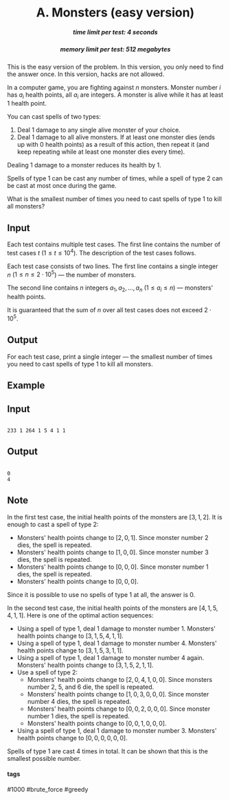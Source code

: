 <h1 style='text-align: center;'> A. Monsters (easy version)</h1>

<h5 style='text-align: center;'>time limit per test: 4 seconds</h5>
<h5 style='text-align: center;'>memory limit per test: 512 megabytes</h5>

This is the easy version of the problem. In this version, you only need to find the answer once. In this version, hacks are not allowed.

In a computer game, you are fighting against $n$ monsters. Monster number $i$ has $a_i$ health points, all $a_i$ are integers. A monster is alive while it has at least $1$ health point.

You can cast spells of two types:

1. Deal $1$ damage to any single alive monster of your choice.
2. Deal $1$ damage to all alive monsters. If at least one monster dies (ends up with $0$ health points) as a result of this action, then repeat it (and keep repeating while at least one monster dies every time).

Dealing $1$ damage to a monster reduces its health by $1$.

Spells of type 1 can be cast any number of times, while a spell of type 2 can be cast at most once during the game.

What is the smallest number of times you need to cast spells of type 1 to kill all monsters?

## Input

Each test contains multiple test cases. The first line contains the number of test cases $t$ ($1 \le t \le 10^4$). The description of the test cases follows.

Each test case consists of two lines. The first line contains a single integer $n$ ($1 \le n \le 2 \cdot 10^5$) — the number of monsters.

The second line contains $n$ integers $a_1, a_2, \ldots, a_n$ ($1 \le a_i \le n$) — monsters' health points.

It is guaranteed that the sum of $n$ over all test cases does not exceed $2 \cdot 10^5$.

## Output

For each test case, print a single integer — the smallest number of times you need to cast spells of type 1 to kill all monsters.

## Example

## Input


```

233 1 264 1 5 4 1 1
```
## Output


```

0
4

```
## Note

In the first test case, the initial health points of the monsters are $[3, 1, 2]$. It is enough to cast a spell of type 2: 

* Monsters' health points change to $[2, 0, 1]$. Since monster number $2$ dies, the spell is repeated.
* Monsters' health points change to $[1, 0, 0]$. Since monster number $3$ dies, the spell is repeated.
* Monsters' health points change to $[0, 0, 0]$. Since monster number $1$ dies, the spell is repeated.
* Monsters' health points change to $[0, 0, 0]$.

Since it is possible to use no spells of type 1 at all, the answer is $0$.

In the second test case, the initial health points of the monsters are $[4, 1, 5, 4, 1, 1]$. Here is one of the optimal action sequences: 

* Using a spell of type 1, deal $1$ damage to monster number $1$. Monsters' health points change to $[3, 1, 5, 4, 1, 1]$.
* Using a spell of type 1, deal $1$ damage to monster number $4$. Monsters' health points change to $[3, 1, 5, 3, 1, 1]$.
* Using a spell of type 1, deal $1$ damage to monster number $4$ again. Monsters' health points change to $[3, 1, 5, 2, 1, 1]$.
* Use a spell of type 2:
	+ Monsters' health points change to $[2, 0, 4, 1, 0, 0]$. Since monsters number $2$, $5$, and $6$ die, the spell is repeated.
	+ Monsters' health points change to $[1, 0, 3, 0, 0, 0]$. Since monster number $4$ dies, the spell is repeated.
	+ Monsters' health points change to $[0, 0, 2, 0, 0, 0]$. Since monster number $1$ dies, the spell is repeated.
	+ Monsters' health points change to $[0, 0, 1, 0, 0, 0]$.
* Using a spell of type 1, deal $1$ damage to monster number $3$. Monsters' health points change to $[0, 0, 0, 0, 0, 0]$.

Spells of type 1 are cast $4$ times in total. It can be shown that this is the smallest possible number.



#### tags 

#1000 #brute_force #greedy 
